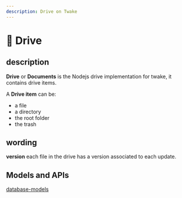 ```yaml
---
description: Drive on Twake
---
```


# 📁 Drive

## description

**Drive** or **Documents** is the Nodejs drive implementation for twake, it contains drive items.

A **Drive item** can be:

- a file
- a directory
- the root folder
- the trash

## wording

**version** each file in the drive has a version associated to each update.

## Models and APIs

[database-models](database-models.md)
